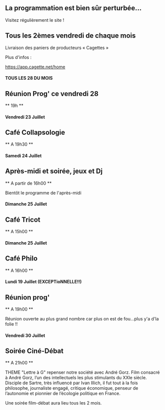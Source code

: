 

<!-- Exemple:

#### mardi 10 mars
## Café Oc.
** A partir de 18h30 **  
Où l'on partage <del>un bon repas à 8 €</del> tout en bavardant en occitan...   
__En auberge espagnole ! ! !__  
Chasdun pòrta son minjat e n'um boira tot aquò. Chacun apporte son repas et on mélange le tout. 
 [>>>> SOYEZ BENEVOLE,CLIQUEZ ICI<<<](http://www.date.marsnet.org/zqqlm9esy2sd2tfo)

fin exemple -->


## La programmation est bien sûr perturbée...
Visitez régulièrement le site !


## Tous les 2èmes vendredi de chaque mois
Livraison des paniers de producteurs « Cagettes »

Plus d'infos :

https://app.cagette.net/home


#### TOUS LES 28 DU MOIS

## Réunion Prog' ce vendredi 28
** 19h **


#### Vendredi 23 Juillet

## Café Collapsologie
** A 19h30 **

#### Samedi 24 Juillet

## Après-midi et soirée, jeux et Dj
** A partir de 16h00 **

Bientôt le programme de l'après-midi

#### Dimanche 25 Juillet

## Café Tricot
** A 15h00 **


#### Dimanche 25 Juillet

## Café Philo
** A 16h00 **

#### Lundi 19 Juillet (EXCEPTioNNELLE!!)

## Réunion prog'
** A 19h00 **

Réunion ouverte au plus grand nombre car plus on est de fou...plus y'a d'la folie !!

#### Vendredi 30 Juillet

## Soirée Ciné-Débat
** A 21h00 **

THEME 
"Lettre à G"  repenser notre société avec André Gorz.
Film consacré à André Gorz, l’un des intellectuels les plus stimulants du XXIe siècle. Disciple de Sartre, très influencé par Ivan Illich, il fut tout à la fois philosophe, journaliste engagé, critique économique, penseur de l’autonomie et pionnier de l’écologie politique en France.
 
Une soirée film-débat aura lieu tous les 2 mois.






